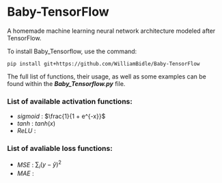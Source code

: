 # Baby-TensorFlow

A homemade machine learning neural network architecture modeled after TensorFlow.

To install Baby_Tensorflow, use the command:

    pip install git+https://github.com/WilliamBidle/Baby-TensorFlow

The full list of functions, their usage, as well as some examples can be found within the ***Baby_Tensorflow.py*** file.

### List of available activation functions:

- *sigmoid* : $\frac{1}{1 + e^{-x}}$
- *tanh* : $tanh(x)$
- *ReLU* : 

### List of avaliable loss functions:

- *MSE* : $\sum_{i}(y - \hat{y})^2$
- *MAE* : 
